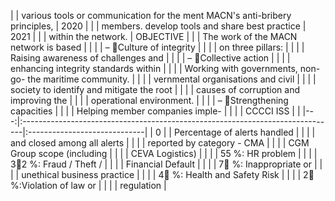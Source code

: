 |    | various tools or communication for the ment MACN's anti-bribery principles,   | 2020                         |
|    | members. develop tools and share best practice                                | 2021                         |
|    | within the network.                                                           | OBJECTIVE                    |
|    | The work of the MACN network is based                                         |                              |
|    | – Culture of integrity                                                       |                              |
|    | on three pillars:                                                             |                              |
|    | Raising awareness of challenges and                                           |                              |
|    | – Collective action                                                          |                              |
|    | enhancing integrity standards within                                          |                              |
|    | Working with governments, non-go- the maritime community.                     |                              |
|    | vernmental organisations and civil                                            |                              |
|    | society to identify and mitigate the root                                     |                              |
|    | causes of corruption and improving the                                        |                              |
|    | operational environment.                                                      |                              |
|    | – Strengthening capacities                                                   |                              |
|    | Helping member companies imple-                                               |                              |
|    | CCCCI ISS                                                                     |                              |
|---:|:------------------------------------------------------------------------------|:-----------------------------|
|  0 |                                                                               | Percentage of alerts handled |
|    |                                                                               | and closed among all alerts  |
|    |                                                                               | reported by category - CMA   |
|    |                                                                               | CGM Group scope (including   |
|    |                                                                               | CEVA Logistics)              |
|    |                                                                               | 55 %: HR problem             |
|    |                                                                               | 32 %: Fraud / Theft /       |
|    |                                                                               | Financial Default            |
|    |                                                                               | 7 %: Inappropriate or       |
|    |                                                                               | unethical business practice  |
|    |                                                                               | 4 %: Health and Safety Risk |
|    |                                                                               | 2 %:Violation of law or     |
|    |                                                                               | regulation                   |